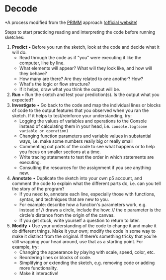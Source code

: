# Decode

*A process modified from the
[PRIMM](https://www.raspberrypi.org/blog/primm-talk-in-programming-lessons-research-seminar/)
approach ([official website](https://primmportal.com/))

Steps to start practicing reading and interpreting the code before running
sketches:

1. **Predict** • Before you run the sketch, look at the code and decide what it
   will do.
    - Read through the code as if "you" were executing it like the computer,
      line by line.
    - What elements will appear? What will they look like, and how will they
      behave?
    - How many are there? Are they related to one another? How?
    - What's the logic or flow structure?
    - If it helps, draw what you think the output will be.
2. **Run** • Run the sketch and test your prediction(s). Is the output what you
   expected?
3. **Investigate** • Go back to the code and map the individual lines or blocks
   of code to the output features that you observed when you ran the sketch. If
   it helps to test/reinforce your understanding, try:
    - Logging the values of variables and operations to the Console instead of
      calculating them in your head, i.e. `console.log(some variable or
      operation)`
    - Changing function parameters and variable values in substantial ways, i.e.
      make some numbers really big or really small
    - Commenting out parts of the code to see what happens or to help you focus
      on smaller sections at a time.
    - Write tracing statements to test the order in which statements are
      executing.
    - Consulting the resources for the assignment if you see anything new.
4. **Annotate** • Duplicate the sketch into your own p5 account, and comment the
   code to explain what the different parts do, i.e. can you tell the story of
   the program?
    - If you need to, annotate each line, especially those with functions,
      syntax, and techniques that are new to you.
    - For example: describe how a function's parameters work, e.g. instead of //
      draws a circle, include the how: // the x parameter is the circle's
      distance from the origin of the canvas.
    - If you get stuck, write yourself a question to return to later.
5. **Modify** • Use your understanding of the code to change it and make it do
   different things. Make it your own; modify the code in some way to make it
   distinct from the original. If there’s something tricky that you’re still
   wrapping your head around, use that as a starting point. For example, try:
    - Changing the appearance by playing with scale, speed, color, etc.
    - Reordering lines or blocks of code.
    - Simplifying or extending the sketch, e.g. removing code or adding more
      functionality.
    - Make it interactive!
